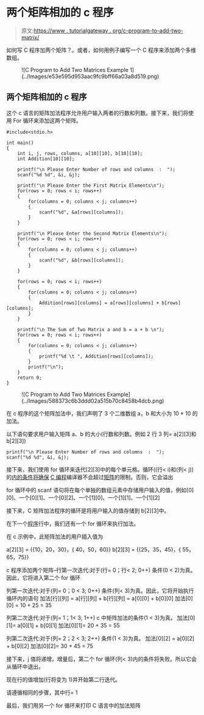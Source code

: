 # 两个矩阵相加的 c 程序

> 原文:[https://www . tutorialgateway . org/c-program-to-add-two-matrix/](https://www.tutorialgateway.org/c-program-to-add-two-matrices/)

如何写 C 程序加两个矩阵？。或者，如何用例子编写一个 C 程序来添加两个多维数组。

<figure class="wp-block-image">![C Program to Add Two Matrices Example 1](../Images/e53e595d953aac9fc9bff66a03a8d519.png)</figure>

## 两个矩阵相加的 c 程序

这个 c 语言的矩阵加法程序允许用户输入两者的行数和列数。接下来，我们将使用 For 循环来添加这两个矩阵。

```
#include<stdio.h>

int main()
{
 	int i, j, rows, columns, a[10][10], b[10][10];
 	int Addition[10][10];

 	printf("\n Please Enter Number of rows and columns  :  ");
 	scanf("%d %d", &i, &j);

 	printf("\n Please Enter the First Matrix Elements\n");
 	for(rows = 0; rows < i; rows++)
  	{
   		for(columns = 0; columns < j; columns++)
    	{
      		scanf("%d", &a[rows][columns]);
    	}
  	}

 	printf("\n Please Enter the Second Matrix Elements\n");
 	for(rows = 0; rows < i; rows++)
  	{
   		for(columns = 0; columns < j; columns++)
    	{
      		scanf("%d", &b[rows][columns]);
    	}
  	}

 	for(rows = 0; rows < i; rows++)
  	{
   		for(columns = 0; columns < j; columns++)
    	{
      		Addition[rows][columns] = a[rows][columns] + b[rows][columns];    
   	 	}
  	}

 	printf("\n The Sum of Two Matrix a and b = a + b \n");
 	for(rows = 0; rows < i; rows++)
  	{
   		for(columns = 0; columns < j; columns++)
    	{
      		printf("%d \t ", Addition[rows][columns]);
    	}
    	printf("\n");
  	}
 	return 0;
}
```

<figure class="wp-block-image">![C Program to Add Two Matrices Example](../Images/588373c6b3ddd02a515b70c8458b4dcb.png)</figure>

在 c 程序的这个矩阵加法中，我们声明了 3 个二维数组 a，b 和大小为 10 * 10 的加法。

以下语句要求用户输入矩阵 a、b 的大小(行数和列数。例如 2 行 3 列= a[2][3]和 b[2][3])

```
printf("\n Please Enter Number of rows and columns  :  ");
scanf("%d %d", &i, &j);
```

接下来，我们使用 for 循环来迭代[2][3]中的每个单元格。循环((行< i)和(列< j))的[内的条件将确保](https://www.tutorialgateway.org/for-loop-in-c-programming/) [C 编程](https://www.tutorialgateway.org/c-programming/)编译器不会超过[矩阵](https://www.tutorialgateway.org/two-dimensional-array-in-c/)的限制。否则，它会溢出

for 循环中的 scanf 语句将在每个单独的数组元素中存储用户输入的值，例如[0][0]、一个[0][1]、一个[0][2]、一个[1][0]、一个[1][1]、一个[1][2]

接下来，C 矩阵加法程序的循环是将用户输入的值存储到 b[2][3]中。

在下一个[程序](https://www.tutorialgateway.org/c-programming-examples/)行中，我们还有一个 for 循环来执行加法。

在 c 示例中，此矩阵加法的用户插入值为

a[2][3] = {{10，20，30}，{ 40，50，60}}
b[2][3] = {{25，35，45}，{ 55，65，75}}

c 程序添加两个矩阵–行第一次迭代:对于(行= 0；行< 2; 0++)
条件(0 < 2)为真。因此，它将进入第二个 for 循环

列第一次迭代:对于(列= 0；0 < 3; 0++)
条件(列< 3)为真。因此，它将开始执行循环内的语句
加法[行][列] = a[行][列] + b[行][列] = a[0][0] + b[0][0]
加法[0][0] = 10 + 25 = 35

列第二次迭代:对于(列= 1；1< 3; 1++)
c 中矩阵加法的条件(1 < 3)为真。
加法[0][1]= a[0][1] + b[0][1]
加法[0][1]= 20 + 35 = 55

列第二次迭代:对于(列= 2；2 < 3; 2++)
条件(1 < 3)为真。
加法[0][2] = a[0][2] + b[0][2]
加法[0][2]= 30 + 45 = 75

接下来，j 值将递增。增量后，第二个 for 循环(列< 3)内的条件将失败。所以它会从循环中退出。

现在行的值增加(行将变为 1)并开始第二行迭代。

请遵循相同的步骤，其中行= 1

最后，我们用另一个 for 循环来打印 C 语言中的加法矩阵